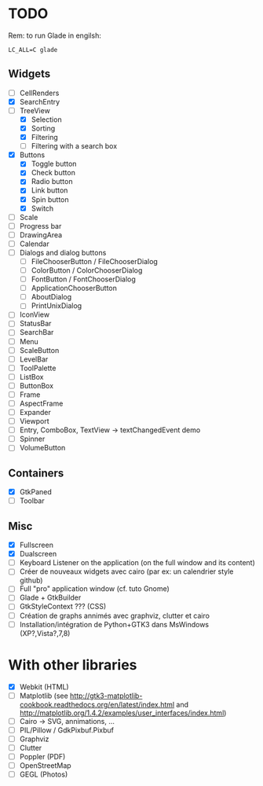 # TODO

Rem: to run Glade in engilsh:

```
LC_ALL=C glade
```

## Widgets

- [ ] CellRenders
- [x] SearchEntry
- [ ] TreeView
    - [x] Selection
    - [x] Sorting
    - [x] Filtering
    - [ ] Filtering with a search box
- [x] Buttons
    - [x] Toggle button
    - [x] Check button
    - [x] Radio button
    - [x] Link button
    - [x] Spin button
    - [x] Switch
- [ ] Scale
- [ ] Progress bar
- [ ] DrawingArea
- [ ] Calendar
- [ ] Dialogs and dialog buttons
    - [ ] FileChooserButton / FileChooserDialog
    - [ ] ColorButton / ColorChooserDialog
    - [ ] FontButton / FontChooserDialog
    - [ ] ApplicationChooserButton
    - [ ] AboutDialog
    - [ ] PrintUnixDialog
- [ ] IconView
- [ ] StatusBar
- [ ] SearchBar
- [ ] Menu
- [ ] ScaleButton
- [ ] LevelBar
- [ ] ToolPalette
- [ ] ListBox
- [ ] ButtonBox
- [ ] Frame
- [ ] AspectFrame
- [ ] Expander
- [ ] Viewport
- [ ] Entry, ComboBox, TextView -> textChangedEvent demo
- [ ] Spinner
- [ ] VolumeButton

## Containers

- [x] GtkPaned
- [ ] Toolbar

## Misc

- [x] Fullscreen
- [x] Dualscreen
- [ ] Keyboard Listener on the application (on the full window and its content)
- [ ] Créer de nouveaux widgets avec cairo (par ex: un calendrier style github)
- [ ] Full "pro" application window (cf. tuto Gnome)
- [ ] Glade + GtkBuilder
- [ ] GtkStyleContext ??? (CSS)
- [ ] Création de graphs annimés avec graphviz, clutter et cairo
- [ ] Installation/intégration de Python+GTK3 dans MsWindows (XP?,Vista?,7,8)

# With other libraries

- [x] Webkit (HTML)
- [ ] Matplotlib (see http://gtk3-matplotlib-cookbook.readthedocs.org/en/latest/index.html and http://matplotlib.org/1.4.2/examples/user_interfaces/index.html)
- [ ] Cairo -> SVG, annimations, ...
- [ ] PIL/Pillow / GdkPixbuf.Pixbuf
- [ ] Graphviz
- [ ] Clutter
- [ ] Poppler (PDF)
- [ ] OpenStreetMap
- [ ] GEGL (Photos)
